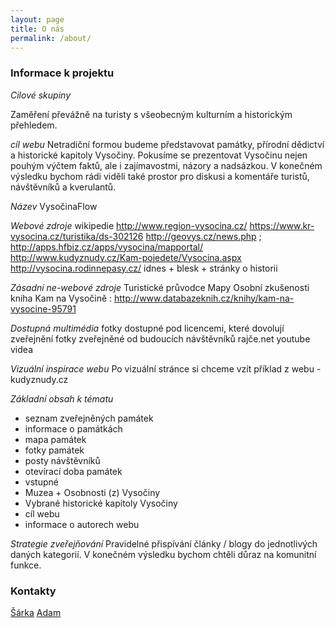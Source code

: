 ```yaml
---
layout: page
title: O nás
permalink: /about/
---
```


### Informace k projektu

*Cilové skupiny*

Zaměření převážně na turisty s všeobecným kulturním a historickým přehledem.

*cíl webu*
Netradiční formou budeme představovat památky, přírodní dědictví a historické kapitoly Vysočiny. Pokusíme se prezentovat Vysočinu nejen pouhým výčtem faktů, ale i zajímavostmi, názory a nadsázkou. V konečném výsledku bychom rádi viděli také prostor pro diskusi a komentáře turistů, návštěvníků a kverulantů.

*Název*
VysočinaFlow

*Webové zdroje*
wikipedie
http://www.region-vysocina.cz/ 
https://www.kr-vysocina.cz/turistika/ds-302126 
http://geovys.cz/news.php ; http://apps.hfbiz.cz/apps/vysocina/mapportal/
http://www.kudyznudy.cz/Kam-pojedete/Vysocina.aspx
http://vysocina.rodinnepasy.cz/
idnes + blesk + stránky o historii

*Zásadní ne-webové zdroje*
Turistické průvodce
Mapy
Osobní zkušenosti
kniha Kam na Vysočině : http://www.databazeknih.cz/knihy/kam-na-vysocine-95791

*Dostupná multimédia*
fotky dostupné pod licencemi, které dovolují zveřejnění
fotky zveřejněné od budoucích návštěvníků
rajče.net
youtube videa

*Vizuální inspirace webu*
Po vizuální stránce si chceme vzít příklad z webu - kudyznudy.cz

*Základní obsah k tématu*
- seznam zveřejněných památek
- informace o památkách
- mapa památek
- fotky památek
- posty návštěvníků
- otevírací doba památek
- vstupné
- Muzea + Osobnosti (z) Vysočiny
- Vybrané historické kapitoly Vysočiny
- cíl webu
- informace o autorech webu 

*Strategie zveřejňování*
Pravidelné přispívání články / blogy do jednotlivých daných kategorií. V konečném výsledku bychom chtěli důraz na komunitní funkce.


### Kontakty

[Šárka](mailto:448843@mail.muni.cz)
[Adam](mailto:449907@mail.muni.cz)
